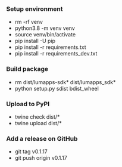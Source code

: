 ### Setup environment
- rm -rf venv
- python3.8 -m venv venv
- source venv/bin/activate
- pip install -U pip
- pip install -r requirements.txt
- pip install -r requirements_dev.txt

### Build package
- rm dist/lumapps-sdk* dist/lumapps_sdk*
- python setup.py sdist bdist_wheel

### Upload to PyPI
- twine check dist/*
- twine upload dist/*

### Add a release on GitHub
- git tag v0.1.17
- git push origin v0.1.17

